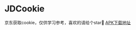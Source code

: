 # JDCookie
京东获取cookie，仅供学习参考，喜欢的请给个star🙏
[APK下载地址](https://github.com/ZhuSky/JDCookie/releases/download/v1.0.0/app-release.apk)
